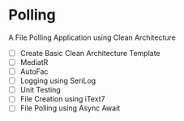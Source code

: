 # Polling
A File Polling Application using Clean Architecture

- [ ]    Create Basic Clean Architecture Template
- [ ]    MediatR
- [ ]    AutoFac
- [ ]    Logging using SeriLog
- [ ]    Unit Testing
- [ ]    File Creation using iText7
- [ ]    File Polling using Async Await
